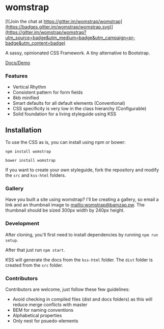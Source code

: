 # womstrap

[![Join the chat at https://gitter.im/womstrap/womstrap](https://badges.gitter.im/womstrap/womstrap.svg)](https://gitter.im/womstrap/womstrap?utm_source=badge&utm_medium=badge&utm_campaign=pr-badge&utm_content=badge)

A sassy, opinionated CSS Framework. A tiny alternative to Bootstrap.

[Docs/Demo](https://www.womstrap.com/)

### Features

* Vertical Rhythm
* Consistent pattern for form fields
* 8kb minified
* Smart defaults for all default elements (Conventional)
* CSS specificity is very low in the class hierarchy (Configurable)
* Solid foundation for a living styleguide using KSS

## Installation

To use the CSS as is, you can install using npm or bower:

```
npm install womstrap
```

```
bower install womstrap
```

If you want to create your own styleguide, fork the repository and modify the `src` and `kss-html` folders.

### Gallery

Have you built a site using womstrap? I'll be creating a gallery, so email a link and an thumbnail image to [mailto:womstrap@bamzap.pw](womstrap@bamzap.pw). The thumbnail should be sized 300px width by 240px height.

### Development

After cloning, you'll first need to install dependencies by running `npm run setup`.

After that just run `npm start`.

KSS will generate the docs from the `kss-html` folder. The `dist` folder is created from  the `src` folder.

### Contributors

Contributors are welcome, just follow these few guidelines:

* Avoid checking in compiled files (dist and docs folders) as this will reduce merge conflicts with master
* BEM for naming conventions
* Alphabetical properties
* Only nest for psuedo-elements
